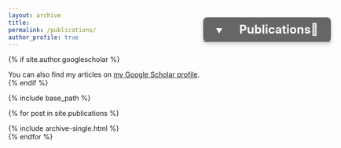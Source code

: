 ```yaml
---
layout: archive
title: 
permalink: /publications/
author_profile: true
---
```


{% if site.author.googlescholar %}
  <div class="wordwrap">You can also find my articles on <a href="{{site.author.googlescholar}}">my Google Scholar profile</a>.</div>
{% endif %}

{% include base_path %}
<style>
  .navbar {
    background-color: #666;
    position: fixed;
    top: 90px; /* Adjust this value to control the vertical position */
    right: 75px; /* Adjust this value to control the horizontal position */
    width: 260px; /* Adjust width as needed */
    border-radius: 8px;
    box-shadow: 0px 4px 8px rgba(0,0,0,0.2);
    z-index: 1000; /* Ensures it floats above other content */
  }
  .navbar-list {
    list-style-type: none;
    margin: 0;
    padding: 0;
  }
  .navbar-item {
    position: relative;
  }
  .navbar-item a, .dropbtn {
    display: block;
    color: white;
    text-align: center;
    padding: 10px;
    text-decoration: none;
    border-bottom: 1px solid #666; /* Adds separation between menu items */
  }
  .navbar-item a:hover, .dropdown:hover .dropbtn {
    background-color: #555;
    text-decoration: none;
  } 
  .dropdown-content {
    display: none;
    position: absolute;
    background-color: #f9f9f9;
    min-width: 200px;
    max-height: 400px; /* Limit height to 400px */
    overflow-y: auto; /* Enable scrolling */
    box-shadow: 0px 4px 8px rgba(0,0,0,0.2);
    border-radius: 4px;
    top: 100%; /* Positions the dropdown below the button */
    right: 0;
    transform-origin: top left; /* Ensure scaling happens from the left */
    transform: scale(0) translateX(-20px); /* Initial hidden state */
    opacity: 0;
  }
  .dropdown-content.show {
    display: block;
    animation: dropdownOpen 0.7s forwards;
  }
  .dropdown-content.hide {
    display: block;
    animation: dropdownClose 0.7s forwards;
    animation-fill-mode: forwards; /* Ensures the animation keeps the end state */
  }
  @keyframes dropdownOpen {
    from {
      transform: scale(0) translateX(-20px);
      opacity: 0;
    }
    to {
      transform: scale(1) translateX(0);
      opacity: 1;
    }
  }
  @keyframes dropdownClose {
    from {
      transform: scale(1) translateX(0);
      opacity: 1;
    }
    to {
      transform: scale(0) translateX(-20px);
      opacity: 0;
    }
  }
  .dropdown-content a {
    color: black;
    padding: 10px;
    text-decoration: none;
    display: block;
    text-align: left;
    border-bottom: 1px solid #ddd; /* Adds separation between dropdown items */
  }
  .dropdown-content a:hover {
    background-color: #f1f1f1;
    text-decoration: none;
  }
  @media screen and (max-width: 768px) {
    .navbar {
      top: 50px; /* Adjust position for smaller screens */
      right: 20px; /* Adjust position for smaller screens */
      width: 160px; /* Adjust width for smaller screens */
    }
    .dropdown-content {
      min-width: 140px; /* Adjust dropdown width for smaller screens */
      max-height: 200px; /* Adjust dropdown height for smaller screens */
    }
  }
</style>

<nav class="navbar">
  <ul class="navbar-list">
    <li class="navbar-item dropdown">
      <a href="javascript:void(0)" class="dropbtn" onmouseover="showDropdown()" onclick="toggleDropdown()">
        <span id="dropdown-arrow" style="margin-right: 30px;">▼</span>
        <span style="font-size: 24px; font-weight: bold;">Publications📜</span>
      </a>
      <div class="dropdown-content" onmouseleave="hideDropdown()" onmouseover="keepDropdownOpen()">
        {% for post in site.publications %}
          <a href="#{{ post.title | slugify }}">{{ post.title }}</a>
        {% endfor %}
      </div>
    </li>
  </ul>
</nav>

{% for post in site.publications %}
<div id="{{ post.title | slugify }}">
    {% include archive-single.html %}
</div>
{% endfor %}

<script>
  function showDropdown() {
    var dropdownContent = document.querySelector('.dropdown-content');
    var dropdownArrow = document.getElementById('dropdown-arrow');
    dropdownContent.classList.remove('hide');
    dropdownContent.classList.add('show');
    dropdownArrow.innerHTML = "▲";
  }
  function hideDropdown() {
    var dropdownContent = document.querySelector('.dropdown-content');
    var dropdownArrow = document.getElementById('dropdown-arrow');
    dropdownContent.classList.remove('show');
    dropdownContent.classList.add('hide');
    dropdownArrow.innerHTML = "▼";
  }
  function toggleDropdown() {
    var dropdownContent = document.querySelector('.dropdown-content');
    var dropdownArrow = document.getElementById('dropdown-arrow');
    if (dropdownContent.classList.contains('show')) {
      hideDropdown();
    } else {
      showDropdown();
    }
  }
  function keepDropdownOpen() {
    var dropdownContent = document.querySelector('.dropdown-content');
    dropdownContent.classList.remove('hide');
  }
</script>
